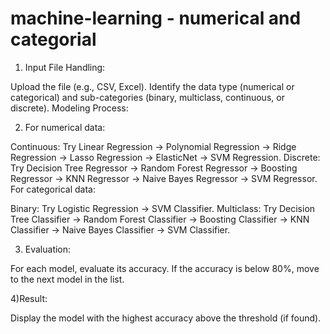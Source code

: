 # machine-learning - numerical and categorial 

1) Input File Handling:

Upload the file (e.g., CSV, Excel). Identify the data type (numerical or categorical) and sub-categories (binary, multiclass, continuous, or discrete). Modeling Process:

2) For numerical data:

Continuous: Try Linear Regression → Polynomial Regression → Ridge Regression → Lasso Regression → ElasticNet → SVM Regression. Discrete: Try Decision Tree Regressor → Random Forest Regressor → Boosting Regressor → KNN Regressor → Naive Bayes Regressor → SVM Regressor. For categorical data:

Binary: Try Logistic Regression → SVM Classifier. Multiclass: Try Decision Tree Classifier → Random Forest Classifier → Boosting Classifier → KNN Classifier → Naive Bayes Classifier → SVM Classifier.

3) Evaluation:

For each model, evaluate its accuracy. If the accuracy is below 80%, move to the next model in the list.

4)Result:

Display the model with the highest accuracy above the threshold (if found).
